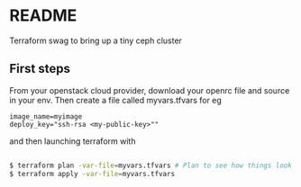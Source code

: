 # README

Terraform swag to bring up a tiny ceph cluster 

## First steps

From your openstack cloud provider, download your openrc file and source in your env. Then create a file called myvars.tfvars for eg 

```
image_name=myimage
deploy_key="ssh-rsa <my-public-key>""

```


 and then launching terraform with 
 
```sh

$ terraform plan -var-file=myvars.tfvars # Plan to see how things look like
$ terraform apply -var-file=myvars.tfvars
```
 


    
